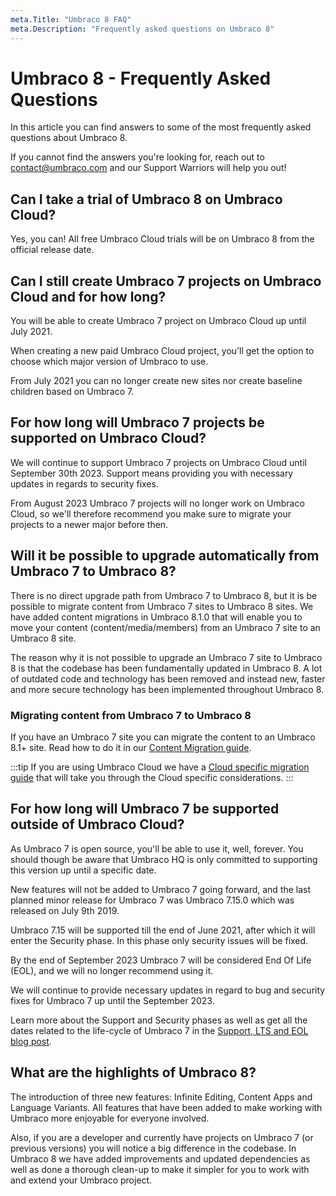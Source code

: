 ```yaml
---
meta.Title: "Umbraco 8 FAQ"
meta.Description: "Frequently asked questions on Umbraco 8"
---
```


# Umbraco 8 - Frequently Asked Questions

In this article you can find answers to some of the most frequently asked questions about Umbraco 8.

If you cannot find the answers you're looking for, reach out to contact@umbraco.com and our Support Warriors will help you out!

## Can I take a trial of Umbraco 8 on Umbraco Cloud?

Yes, you can! All free Umbraco Cloud trials will be on Umbraco 8 from the official release date.

## Can I still create Umbraco 7 projects on Umbraco Cloud and for how long?

You will be able to create Umbraco 7 project on Umbraco Cloud up until July 2021.

When creating a new paid Umbraco Cloud project, you’ll get the option to choose which major version of Umbraco to use.

From July 2021 you can no longer create new sites nor create baseline children based on Umbraco 7.

## For how long will Umbraco 7 projects be supported on Umbraco Cloud?

We will continue to support Umbraco 7 projects on Umbraco Cloud until September 30th 2023. Support means providing you with necessary updates in regards to security fixes.

From August 2023 Umbraco 7 projects will no longer work on Umbraco Cloud, so we'll therefore recommend you make sure to migrate your projects to a newer major before then.

## Will it be possible to upgrade automatically from Umbraco 7 to Umbraco 8?

There is no direct upgrade path from Umbraco 7 to Umbraco 8, but it is be possible to migrate content from Umbraco 7 sites to Umbraco 8 sites. We have added content migrations in Umbraco 8.1.0 that will enable you to move your content (content/media/members) from an Umbraco 7 site to an Umbraco 8 site.

The reason why it is not possible to upgrade an Umbraco 7 site to Umbraco 8 is that the codebase has been fundamentally updated in Umbraco 8. A lot of outdated code and technology has been removed and instead new, faster and more secure technology has been implemented throughout Umbraco 8.

### Migrating content from Umbraco 7 to Umbraco 8

If you have an Umbraco 7 site you can migrate the content to an Umbraco 8.1+ site. Read how to do it in our [Content Migration guide](Getting-Started/Setup/Upgrading/migrating-to-v8).

:::tip
If you are using Umbraco Cloud we have a [Cloud specific migration guide](Umbraco-Cloud/Upgrades/Migrating-from-7-to-8) that will take you through the Cloud specific considerations.
:::

## For how long will Umbraco 7 be supported outside of Umbraco Cloud?

As Umbraco 7 is open source, you'll be able to use it, well, forever. You should though be aware that Umbraco HQ is only committed to supporting this version up until a specific date.

New features will not be added to Umbraco 7 going forward, and the last planned minor release for Umbraco 7 was Umbraco 7.15.0 which was released on July 9th 2019.

Umbraco 7.15 will be supported till the end of June 2021, after which it will enter the Security phase. In this phase only security issues will be fixed. 

By the end of September 2023 Umbraco 7 will be considered End Of Life (EOL), and we will no longer recommend using it.

We will continue to provide necessary updates in regard to bug and security fixes for Umbraco 7 up until the September 2023.

Learn more about the Support and Security phases as well as get all the dates related to the life-cycle of Umbraco 7 in the [Support, LTS and EOL blog post](https://umbraco.com/blog/announcement-support-lts-and-eol-for-umbraco-cms-cloud-and-packages/).

## What are the highlights of Umbraco 8?

The introduction of three new features: Infinite Editing, Content Apps and Language Variants. All features that have been added to make working with Umbraco more enjoyable for everyone involved.

Also, if you are a developer and currently have projects on Umbraco 7 (or previous versions) you will notice a big difference in the codebase. In Umbraco 8 we have added improvements and updated dependencies as well as done a thorough clean-up to make it simpler for you to work with and extend your Umbraco project.
